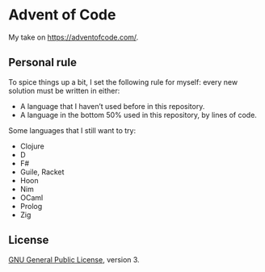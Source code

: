 # Advent of Code

My take on <https://adventofcode.com/>.

## Personal rule

To spice things up a bit, I set the following rule for myself: every new
solution must be written in either:

 * A language that I haven’t used before in this repository.
 * A language in the bottom 50% used in this repository, by lines of code.

Some languages that I still want to try:

 * Clojure
 * D
 * F#
 * Guile, Racket
 * Hoon
 * Nim
 * OCaml
 * Prolog
 * Zig

## License

[GNU General Public License](https://www.gnu.org/licenses/gpl-3.0.html), version 3.
